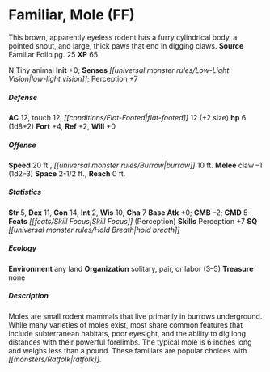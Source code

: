 ﻿---
cssclass: [monsters]
title1: Familiar, Mole (FF)
desc_short: This brown, apparently eyeless rodent has a furry cylindrical body, a
  pointed snout, and large, thick paws that end in digging claws.
title2: Mole (FF)
CR: 1/6
sources:
- name: Familiar Folio
  page: 25
  link: http://paizo.com/products/btpy98d3?Pathfinder-Player-Companion-Familiar-Folio
XP: 65
alignment: N
size: Tiny
type: animal
initiative:
  bonus: 0
senses:
  low-light vision: true
AC:
  AC: 12
  touch: 12
  flat_footed: 12
  components:
    size: 2
HP:
  HP: 6
  long: 1d8+2
saves:
  fort: 4
  ref: 2
  will: 0
speeds:
  base: 20
  burrow: 10
attacks:
  melee:
  - - text: claw -1 (1d2-3)
      entries:
      - - damage: 1d2-3
      attack: claw
      bonus:
      - -1
space: 2.5
reach: 0
ability_scores:
  STR: 5
  DEX: 11
  CON: 14
  INT: 2
  WIS: 10
  CHA: 7
BAB: 0
CMB: -2
CMD: 5
feats:
- name: Skill Focus (Perception)
skills:
  Perception: 7
special_qualities:
- hold breath
ecology:
  environment: any land
  organization: solitary, pair, or labor (3-5)
  treasure_type: none
desc_long: Moles are small rodent mammals that live primarily in burrows underground.
  While many varieties of moles exist, most share common features that include subterranean
  habitats, poor eyesight, and the ability to dig long distances with their powerful
  forelimbs. The typical mole is 6 inches long and weighs less than a pound. These
  familiars are popular choices with ratfolk.

---

# Familiar, Mole (FF)
This brown, apparently eyeless rodent has a furry cylindrical body, a pointed snout, and large, thick paws that end in digging claws.
**Source** Familiar Folio pg. 25
**XP** 65

N Tiny animal
**Init** +0; **Senses** _[[universal monster rules/Low-Light Vision|low-light vision]]_; Perception +7

##### Defense

**AC** 12, touch 12, _[[conditions/Flat-Footed|flat-footed]]_ 12 (+2 size)
**hp** 6 (1d8+2)
**Fort** +4, **Ref** +2, **Will** +0

##### Offense
**Speed** 20 ft., _[[universal monster rules/Burrow|burrow]]_ 10 ft.
**Melee** claw –1 (1d2–3)
**Space** 2-1/2 ft., **Reach** 0 ft.

##### Statistics
**Str** 5, **Dex** 11, **Con** 14, **Int** 2, **Wis** 10, **Cha** 7
**Base Atk** +0; **CMB** –2; **CMD** 5
**Feats** _[[feats/Skill Focus|Skill Focus]]_ (Perception)
**Skills** Perception +7
**SQ** _[[universal monster rules/Hold Breath|hold breath]]_

##### Ecology

**Environment** any land
**Organization** solitary, pair, or labor (3–5)
**Treasure** none

##### Description

Moles are small rodent mammals that live primarily in burrows underground. While many varieties of moles exist, most share common features that include subterranean habitats, poor eyesight, and the ability to dig long distances with their powerful forelimbs. The typical mole is 6 inches long and weighs less than a pound. These familiars are popular choices with _[[monsters/Ratfolk|ratfolk]]_.